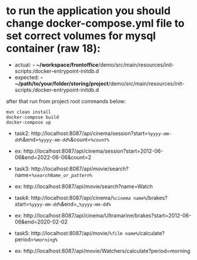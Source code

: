 
# to run the application you should change docker-compose.yml file to set correct volumes for mysql container (raw 18): 
* actual: **- ~/workspace/frontoffice**/demo/src/main/resources/init-scripts:/docker-entrypoint-initdb.d
* expected: **- ~/path/to/your/folder/storing/project**/demo/src/main/resources/init-scripts:/docker-entrypoint-initdb.d






after that run from project root commands below:

```
mvn clean install
docker-compose build
docker-compose up

```




* task2: http://localhost:8087/api/cinema/session?start=_`%yyyy-mm-dd%`_&end=_`%yyyy-mm-dd%`_&count=_`%count%`_

* ex: http://localhost:8087/api/cinema/session?start=2012-06-06&end=2022-06-06&count=2



* task3: http://localhost:8087/api/movie/search?name=_`%searchName_or_pattern%`_

* ex: http://localhost:8087/api/movie/search?name=Watch



* task4: http://localhost:8087/api/cinema/_`%cinema name%`_/brakes?start=_`%yyyy-mm-dd%`_&end=_`%yyyy-mm-dd%`

* ex: http://localhost:8087/api/cinema/Ultramarine/brakes?start=2012-06-06&end=2020-02-02



* task5: http://localhost:8087/api/movie/_`%film name%`_/calculate?period=_`%morning%`_

* ex: http://localhost:8087/api/movie/Watchers/calculate?period=morning
